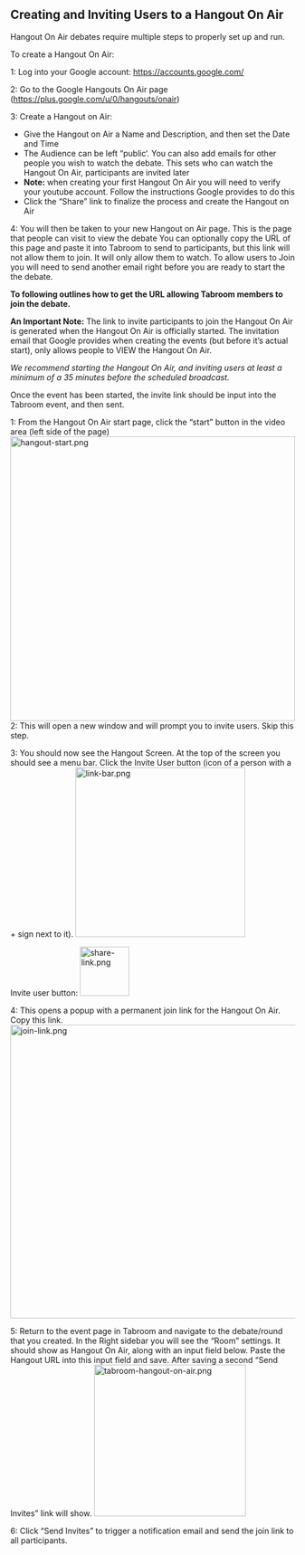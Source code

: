 ## Creating and Inviting Users to a Hangout On Air

Hangout On Air debates require multiple steps to properly set up and
run.

To create a Hangout On Air:

1: Log into your Google account: <https://accounts.google.com/>

2: Go to the Google Hangouts On Air page
(https://plus.google.com/u/0/hangouts/onair)

3: Create a Hangout on Air:

- Give the Hangout on Air a Name and Description, and then set the Date
  and Time
- The Audience can be left “public‘. You can also add emails for other
  people you wish to watch the debate. This sets who can watch the
  Hangout On Air, participants are invited later
- **Note:** when creating your first Hangout On Air you will need to
  verify your youtube account. Follow the instructions Google provides
  to do this
- Click the “Share” link to finalize the process and create the Hangout
  on Air

4: You will then be taken to your new Hangout on Air page. This is the
page that people can visit to view the debate You can optionally copy
the URL of this page and paste it into Tabroom to send to participants,
but this link will not allow them to join. It will only allow them to
watch. To allow users to Join you will need to send another email right
before you are ready to start the the debate.

**To following outlines how to get the URL allowing Tabroom members to
join the debate.**

**An Important Note:** The link to invite participants to join the
Hangout On Air is generated when the Hangout On Air is officially
started. The invitation email that Google provides when creating the
events (but before it’s actual start), only allows people to VIEW the
Hangout On Air.

*We recommend starting the Hangout On Air, and inviting users at least a
minimum of a 35 minutes before the scheduled broadcast.*

Once the event has been started, the invite link should be input into
the Tabroom event, and then sent.

1: From the Hangout On Air start page, click the “start” button in the
video area (left side of the page)
<img src="hangout-start.png" title="hangout-start.png" width="503"
alt="hangout-start.png" /> 2: This will open a new window and will
prompt you to invite users. Skip this step.

3: You should now see the Hangout Screen. At the top of the screen you
should see a menu bar. Click the Invite User button (icon of a person
with a + sign next to it).
<img src="link-bar.png" title="link-bar.png" width="300"
alt="link-bar.png" />

Invite user button:
<img src="share-link.png" title="share-link.png" width="87"
alt="share-link.png" />

4: This opens a popup with a permanent join link for the Hangout On Air.
Copy this link.
<img src="join-link.png" title="join-link.png" width="519"
alt="join-link.png" />

5: Return to the event page in Tabroom and navigate to the debate/round
that you created. In the Right sidebar you will see the “Room” settings.
It should show as Hangout On Air, along with an input field below. Paste
the Hangout URL into this input field and save. After saving a second
“Send Invites” link will show.
<img src="tabroom-hangout-on-air.png" title="tabroom-hangout-on-air.png"
width="268" alt="tabroom-hangout-on-air.png" />

6: Click “Send Invites” to trigger a notification email and send the
join link to all participants.